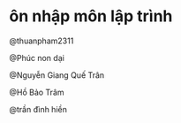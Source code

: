 # ôn nhập môn lập trình

@thuanpham2311

@Phúc non dại

@Nguyễn Giang Quế Trân

@Hồ Bảo Trâm

@trần đình hiền
